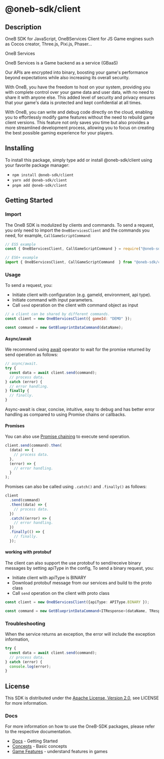 # @oneb-sdk/client

## Description

OneB SDK for JavaScript, OneBServices Client for JS Game engines such as Cocos creator, Three.js, Pixi.js, Phaser...

<fullname>OneB Services</fullname>

<p>OneB Services is a Game backend as a service (GBaaS)</p>
<p>Our APIs are encrypted into binary, boosting your game's performance beyond expectations while also increasing its overall security.
</p>
<p>With OneB, you have the freedom to host on your system, providing you with complete control over your game data and user data, with no need to share it with anyone else. This added level of security and privacy ensures that your game's data is protected and kept confidential at all times.</p>
<p>With OneB, you can write and debug code directly on the cloud, enabling you to effortlessly modify game features without the need to rebuild game client versions. This feature not only saves you time but also provides a more streamlined development process, allowing you to focus on creating the best possible gaming experience for your players.</p>

## Installing

To install this package, simply type add or install @oneb-sdk/client
using your favorite package manager:

- `npm install @oneb-sdk/client`
- `yarn add @oneb-sdk/client`
- `pnpm add @oneb-sdk/client`

## Getting Started

### Import

The OneB SDK is modulized by clients and commands.
To send a request, you only need to import the `OneBServicesClient` and
the commands you need, for example, `CallGameScriptCommand`:

```js
// ES5 example
const { OneBServicesClient, CallGameScriptCommand } = require("@oneb-sdk/client");
```

```ts
// ES6+ example
import { OneBServicesClient, CallGameScriptCommand  } from "@oneb-sdk/client";
```

### Usage

To send a request, you:

- Initiate client with configuration (e.g. gameId, environment, api type).
- Initiate command with input parameters.
- Call `send` operation on the client with command object as input

```js
// a client can be shared by different commands.
const client = new OneBServicesClient({ gameId: "DEMO" });

const command = new GetBlueprintDataCommand(dataName);
```

#### Async/await

We recommend using [await](https://developer.mozilla.org/en-US/docs/Web/JavaScript/Reference/Operators/await)
operator to wait for the promise returned by send operation as follows:

```js
// async/await.
try {
  const data = await client.send(command);
  // process data.
} catch (error) {
  // error handling.
} finally {
  // finally.
}
```

Async-await is clear, concise, intuitive, easy to debug and has better error handling
as compared to using Promise chains or callbacks.

#### Promises

You can also use [Promise chaining](https://developer.mozilla.org/en-US/docs/Web/JavaScript/Guide/Using_promises#chaining)
to execute send operation.

```js
client.send(command).then(
  (data) => {
    // process data.
  },
  (error) => {
    // error handling.
  }
);
```

Promises can also be called using `.catch()` and `.finally()` as follows:

```js
client
  .send(command)
  .then((data) => {
    // process data.
  })
  .catch((error) => {
    // error handling.
  })
  .finally(() => {
    // finally.
  });
```

#### working with protobuf

The client can also support the use protobuf to send/receive binary messages by setting apiType in the config,
To send a binary request, you:

- Initiate client with apiType is BINARY
- Download protobuf message from our services and build to the proto class
- Call `send` operation on the client with proto class

```ts
const client = new OneBServicesClient({apiType: APIType.BINARY });

const command = new GetBlueprintDataCommand<ITResponse>(dataName, TResponse);

```

### Troubleshooting

When the service returns an exception, the error will include the exception information,

```js
try {
  const data = await client.send(command);
  // process data.
} catch (error) {
  console.log(error);
}
```

## License

This SDK is distributed under the
[Apache License, Version 2.0](http://www.apache.org/licenses/LICENSE-2.0),
see LICENSE for more information.

### Docs

For more information on how to use the OneB-SDK packages, please refer to the respective documentation.

* [Docs](https://oneb.tech/docs/) - Getting Started
* [Concepts](https://oneb.tech/docs/category/basic-concepts) - Basic concepts
* [Game Features](https://oneb.tech/docs/category/game-features) - understand features in games
